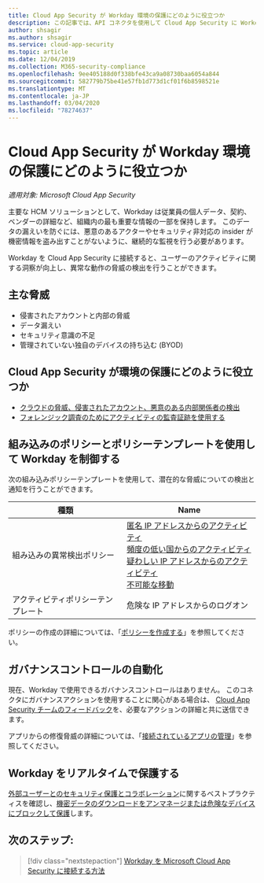 ```yaml
---
title: Cloud App Security が Workday 環境の保護にどのように役立つか
description: この記事では、API コネクタを使用して Cloud App Security に Workday アプリを接続する利点について説明します。これにより、使用状況を表示したり制御したりできます。
author: shsagir
ms.author: shsagir
ms.service: cloud-app-security
ms.topic: article
ms.date: 12/04/2019
ms.collection: M365-security-compliance
ms.openlocfilehash: 9ee405188d0f338bfe43ca9a08730baa6054a844
ms.sourcegitcommit: 582779b75be41e57fb1d773d1cf01f6b8598521e
ms.translationtype: MT
ms.contentlocale: ja-JP
ms.lasthandoff: 03/04/2020
ms.locfileid: "78274637"
---
```

# <a name="how-cloud-app-security-helps-protect-your-workday-environment"></a>Cloud App Security が Workday 環境の保護にどのように役立つか

*適用対象: Microsoft Cloud App Security*

主要な HCM ソリューションとして、Workday は従業員の個人データ、契約、ベンダーの詳細など、組織内の最も重要な情報の一部を保持します。 このデータの漏えいを防ぐには、悪意のあるアクターやセキュリティ非対応の insider が機密情報を盗み出すことがないように、継続的な監視を行う必要があります。

Workday を Cloud App Security に接続すると、ユーザーのアクティビティに関する洞察が向上し、異常な動作の脅威の検出を行うことができます。

## <a name="main-threats"></a>主な脅威

- 侵害されたアカウントと内部の脅威
- データ漏えい
- セキュリティ意識の不足
- 管理されていない独自のデバイスの持ち込む (BYOD)

## <a name="how-cloud-app-security-helps-to-protect-your-environment"></a>Cloud App Security が環境の保護にどのように役立つか

- [クラウドの脅威、侵害されたアカウント、悪意のある内部関係者の検出](best-practices.md#detect-cloud-threats-compromised-accounts-malicious-insiders-and-ransomware)
- [フォレンジック調査のためにアクティビティの監査証跡を使用する](best-practices.md#use-the-audit-trail-of-activities-for-forensic-investigations)

## <a name="control-workday-with-built-in-policies-and-policy-templates"></a>組み込みのポリシーとポリシーテンプレートを使用して Workday を制御する

次の組み込みポリシーテンプレートを使用して、潜在的な脅威についての検出と通知を行うことができます。

| 種類 | Name |
| ---- | ---- |
| 組み込みの異常検出ポリシー | [匿名 IP アドレスからのアクティビティ](anomaly-detection-policy.md#activity-from-anonymous-ip-addresses)<br />[頻度の低い国からのアクティビティ](anomaly-detection-policy.md#activity-from-infrequent-country)<br />[疑わしい IP アドレスからのアクティビティ](anomaly-detection-policy.md#activity-from-suspicious-ip-addresses)<br />[不可能な移動](anomaly-detection-policy.md#impossible-travel) |
| アクティビティポリシーテンプレート | 危険な IP アドレスからのログオン |

ポリシーの作成の詳細については、「[ポリシーを作成する](control-cloud-apps-with-policies.md#create-a-policy)」を参照してください。

## <a name="automate-governance-controls"></a>ガバナンスコントロールの自動化

現在、Workday で使用できるガバナンスコントロールはありません。 このコネクタにガバナンスアクションを使用することに関心がある場合は、 [Cloud App Security チームのフィードバック](support-and-ts.md#feedback)を、必要なアクションの詳細と共に送信できます。

アプリからの修復脅威の詳細については、「[接続されているアプリの管理](governance-actions.md)」を参照してください。

## <a name="protect-workday-in-real-time"></a>Workday をリアルタイムで保護する

[外部ユーザーとのセキュリティ保護とコラボレーション](best-practices.md#secure-collaboration-with-external-users-by-enforcing-real-time-session-controls)に関するベストプラクティスを確認し、[機密データのダウンロードをアンマネージまたは危険なデバイスにブロックして保護](best-practices.md#block-and-protect-download-of-sensitive-data-to-unmanaged-or-risky-devices)します。

## <a name="next-steps"></a>次のステップ:

> [!div class="nextstepaction"]
> [Workday を Microsoft Cloud App Security に接続する方法](connect-workday-to-microsoft-cloud-app-security.md)
